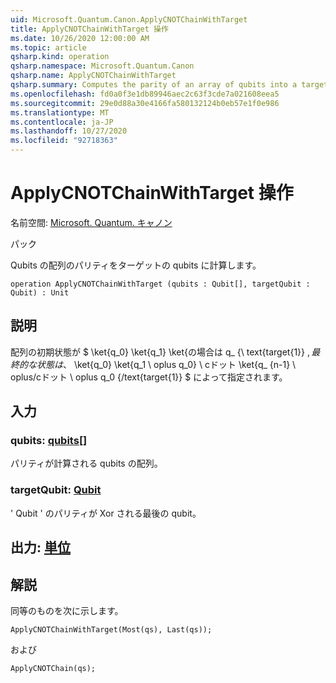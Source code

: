 ```yaml
---
uid: Microsoft.Quantum.Canon.ApplyCNOTChainWithTarget
title: ApplyCNOTChainWithTarget 操作
ms.date: 10/26/2020 12:00:00 AM
ms.topic: article
qsharp.kind: operation
qsharp.namespace: Microsoft.Quantum.Canon
qsharp.name: ApplyCNOTChainWithTarget
qsharp.summary: Computes the parity of an array of qubits into a target qubit.
ms.openlocfilehash: fd0a0f3e1db89946aec2c63f3cde7a021608eea5
ms.sourcegitcommit: 29e0d88a30e4166fa580132124b0eb57e1f0e986
ms.translationtype: MT
ms.contentlocale: ja-JP
ms.lasthandoff: 10/27/2020
ms.locfileid: "92718363"
---
```

# <a name="applycnotchainwithtarget-operation"></a>ApplyCNOTChainWithTarget 操作

名前空間: [Microsoft. Quantum. キャノン](xref:Microsoft.Quantum.Canon)

パック [](https://nuget.org/packages/)


Qubits の配列のパリティをターゲットの qubits に計算します。

```qsharp
operation ApplyCNOTChainWithTarget (qubits : Qubit[], targetQubit : Qubit) : Unit
```


## <a name="description"></a>説明

配列の初期状態が $ \ket{q_0} \ket{q_1} \ket{の場合は q_ {\ text{target{1}} $, 最終的な状態は、$ \ket{q_0} \ket{q_1 \ oplus q_0} \ cドット \ket{q_ {n-1} \ oplus/cドット \ oplus q_0 {/text{target{1}} $ によって指定されます。

## <a name="input"></a>入力

### <a name="qubits--qubit"></a>qubits: [qubits](xref:microsoft.quantum.lang-ref.qubit)[]

パリティが計算される qubits の配列。


### <a name="targetqubit--qubit"></a>targetQubit: [Qubit](xref:microsoft.quantum.lang-ref.qubit)

' Qubit ' のパリティが Xor される最後の qubit。



## <a name="output--unit"></a>出力: [単位](xref:microsoft.quantum.lang-ref.unit)



## <a name="remarks"></a>解説

同等のものを次に示します。

```qsharp
ApplyCNOTChainWithTarget(Most(qs), Last(qs));
```

および

```qsharp
ApplyCNOTChain(qs);
```